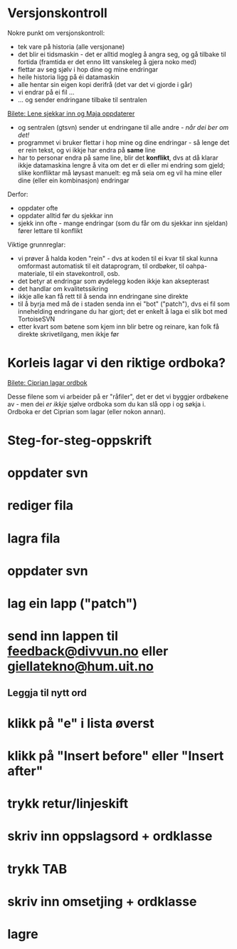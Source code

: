# Versjonskontroll


Nokre punkt om versjonskontroll:


* tek vare på historia (alle versjonane)
* det blir ei tidsmaskin - det er alltid mogleg å angra seg, og gå tilbake til fortida (framtida er det enno litt vanskeleg å gjera noko med)
* flettar av seg sjølv i hop dine og mine endringar
* heile historia ligg på éi datamaskin
* alle hentar sin eigen kopi derifrå (det var det vi gjorde i går)
* vi endrar på ei fil ...
* ... og sender endringane tilbake til sentralen


[Bilete: Lene sjekkar inn og Maja oppdaterer](images/svn-server-client.png)


* og sentralen (gtsvn) sender ut endringane til alle andre -
  *når dei ber om det!*
* programmet vi bruker flettar i hop mine og dine endringar - så lenge det er
  rein tekst, og vi ikkje har endra på **same** line
* har to personar endra på same line, blir det **konflikt**, dvs at då klarar ikkje datamaskina lengre å vita om det er di eller mi endring som gjeld; slike konfliktar må løysast manuelt: eg må seia om eg vil ha mine eller dine (eller ein kombinasjon) endringar


Derfor:
* oppdater ofte
* oppdater alltid før du sjekkar inn
* sjekk inn ofte - mange endringar (som du får om du sjekkar inn sjeldan) fører lettare til konflikt


Viktige grunnreglar:
* vi prøver å halda koden "rein" - dvs at koden til ei kvar til skal kunna omformast automatisk til eit dataprogram, til ordbøker, til oahpa-materiale, til ein stavekontroll, osb.
* det betyr at endringar som øydelegg koden ikkje kan aksepterast
* det handlar om kvalitetssikring
* ikkje alle kan få rett til å senda inn endringane sine direkte
* til å byrja med må de i staden senda inn ei "bot" ("patch"), dvs ei fil som innehelding endringane du har gjort; det er enkelt å laga ei slik bot med TortoiseSVN
* etter kvart som bøtene som kjem inn blir betre og reinare, kan folk få direkte skrivetilgang, men ikkje før


# Korleis lagar vi den riktige ordboka?


[Bilete: Ciprian lagar ordbok](images/svn-server-client-with-prod.png)


Desse filene som vi arbeider på er "råfiler", det er det vi byggjer ordbøkene av - men dei *er ikkje* sjølve ordboka som du kan slå opp i og søkja i. Ordboka er det Ciprian som lagar (eller nokon annan).


# Steg-for-steg-oppskrift


# oppdater svn
# rediger fila
# lagra fila
# oppdater svn
# lag ein lapp ("patch")
# send inn lappen til feedback@divvun.no eller giellatekno@hum.uit.no


## Leggja til nytt ord


# klikk på "e" i lista øverst
# klikk på "Insert before" eller "Insert after"
# trykk retur/linjeskift
# skriv inn oppslagsord + ordklasse
# trykk TAB
# skriv inn omsetjing + ordklasse
# lagre
